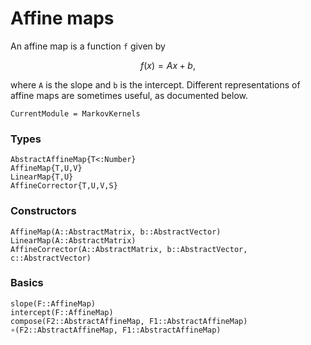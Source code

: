 # Affine maps

An affine map is a function ``f`` given by

```math
 f(x) = A x + b,
```

where ``A`` is the slope and ``b`` is the intercept.
Different representations of affine maps are sometimes useful, as documented below.


```@meta
CurrentModule = MarkovKernels
```

### Types

```@docs
AbstractAffineMap{T<:Number}
AffineMap{T,U,V}
LinearMap{T,U}
AffineCorrector{T,U,V,S}
```

### Constructors

```@docs
AffineMap(A::AbstractMatrix, b::AbstractVector)
LinearMap(A::AbstractMatrix)
AffineCorrector(A::AbstractMatrix, b::AbstractVector, c::AbstractVector)
```

### Basics

```@docs
slope(F::AffineMap)
intercept(F::AffineMap)
compose(F2::AbstractAffineMap, F1::AbstractAffineMap)
∘(F2::AbstractAffineMap, F1::AbstractAffineMap)
```